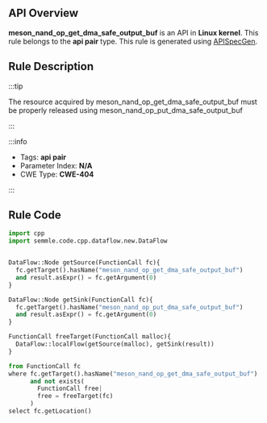 ---
---


## API Overview
**meson_nand_op_get_dma_safe_output_buf** is an API in **Linux kernel**. This rule belongs to the **api pair** type. This rule is generated using [APISpecGen](../../tools/APISpecGen).
## Rule Description

:::tip

The resource acquired by meson_nand_op_get_dma_safe_output_buf must be properly released using meson_nand_op_put_dma_safe_output_buf

:::

:::info

- Tags: **api pair**
- Parameter Index: **N/A**
- CWE Type: **CWE-404**

:::

## Rule Code
```python
import cpp
import semmle.code.cpp.dataflow.new.DataFlow


DataFlow::Node getSource(FunctionCall fc){
  fc.getTarget().hasName("meson_nand_op_get_dma_safe_output_buf")
  and result.asExpr() = fc.getArgument(0)
}

DataFlow::Node getSink(FunctionCall fc){
  fc.getTarget().hasName("meson_nand_op_put_dma_safe_output_buf")
  and result.asExpr() = fc.getArgument(0)
}

FunctionCall freeTarget(FunctionCall malloc){
  DataFlow::localFlow(getSource(malloc), getSink(result))
}

from FunctionCall fc
where fc.getTarget().hasName("meson_nand_op_get_dma_safe_output_buf")
      and not exists(
        FunctionCall free| 
        free = freeTarget(fc)
      )
select fc.getLocation()

    
```